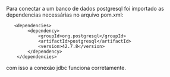 Para conectar a um banco de dados postgresql foi importado as dependencias necessárias no arquivo pom.xml:    
       
       <dependencies>        
            <dependency>
                <groupId>org.postgresql</groupId>
                <artifactId>postgresql</artifactId>
                <version>42.7.8</version>
            </dependency>
        </dependencies>
  com isso a conexão jdbc funciona corretamente.
